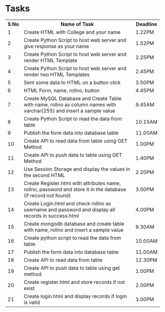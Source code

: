 # Tasks

<table>
    <tr>
        <th>S.No</th>
        <th>Name of Task</th>
        <th>Deadline</th>
    </tr>
    <tr>
        <td>1</td>
        <td>Create HTML with College and your name</td>
        <td>1.22PM</td>
    </tr>
    <tr>
        <td>2</td>
        <td>Create Python Script to host web server and give response as your name</td>
        <td>1.52PM</td>
    </tr>
    <tr>
        <td>3</td>
        <td>Create Python Script to host web server and render HTML Template</td>
        <td>2.25PM</td>
    </tr>
    <tr>
        <td>4</td>
        <td>Create Python Script to host web server and render two HTML Templates</td>
        <td>2.45PM</td>
    </tr>
    <tr>
        <td>5</td>
        <td>Sent some data to HTML on a button click</td>
        <td>3.50PM</td>
    </tr>
    <tr>
        <td>6</td>
        <td>HTML Form, name, rollno, button</td>
        <td>4.45PM</td>
    </tr>
    <tr>
        <td>7</td>
        <td>Create MySQL Database and Create Table with name, rollno as column names with varchar(255) and insert a sample value
        </td>
        <td>9.45AM</td>
    </tr>
    <tr>
        <td>8</td>
        <td>Create Python Script to read the data from table</td>
        <td>10.15AM</td>
    </tr>
    <tr>
        <td>9</td>
        <td>Publish the form data into database table</td>
        <td>11.00AM</td>
    </tr>
    <tr>
        <td>10</td>
        <td>Create API to read data from table using GET Method</td>
        <td>1.00PM</td>
    </tr>
    <tr>
        <td>11</td>
        <td>Create API to push data to table using GET Method</td>
        <td>1.40PM</td>
    </tr>
    <tr>
        <td>12</td>
        <td>Use Session Storage and display the values in the second HTML</td>
        <td>2.20PM</td>
    </tr>
    <tr>
        <td>13</td>
        <td>Create Register.html with attributes name, rollno, password and store it in the database (if record not found)</td>
        <td>3.00PM</td>
    </tr>
    <tr>
        <td>14</td>
        <td>Create Login.html and check rollno as username and password
        and display all records in success.html</td>
        <td>4.00PM</td> 
    </tr>
    <tr>
        <td>15</td>
        <td>Create mongodb database and create table with name, rollno and insert a sample value</td>
        <td>9.30AM</td>
    </tr>
    <tr>
        <td>16</td>
        <td>Create python script to read the data from table</td>
        <td>10.00AM</td>
    </tr>
    <tr>
        <td>17</td>
        <td>Publish the form data into database table</td>
        <td>11.00AM</td>
    </tr>
    <tr>
        <td>18</td>
        <td>Create API to read data from table</td>
        <td>12.30PM</td>
    </tr>
    <tr>
        <td>19</td>
        <td>Create API to push data to table using get method</td>
        <td>1.00PM</td>
    </tr>
    <tr>
        <td>20</td>
        <td>Create register.html and store records if not exist</td>
        <td>2.00PM</td>
    </tr>
    <tr>
        <td>21</td>
        <td>Create login.html and display records if login is valid</td>
        <td>3.00PM</td>
    </tr>
</table>